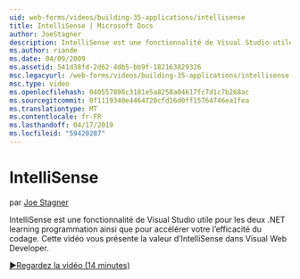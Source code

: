 ```yaml
---
uid: web-forms/videos/building-35-applications/intellisense
title: IntelliSense | Microsoft Docs
author: JoeStagner
description: IntelliSense est une fonctionnalité de Visual Studio utile pour les deux .NET learning programmation ainsi que pour accélérer votre l’efficacité du codage. Cette vidéo vous présente...
ms.author: riande
ms.date: 04/09/2009
ms.assetid: 541d38fd-2d62-4db5-bb9f-182163829326
msc.legacyurl: /web-forms/videos/building-35-applications/intellisense
msc.type: video
ms.openlocfilehash: 040557898c3181e5a8258a04617fc7d1c7b268ac
ms.sourcegitcommit: 0f1119340e4464720cfd16d0ff15764746ea1fea
ms.translationtype: MT
ms.contentlocale: fr-FR
ms.lasthandoff: 04/17/2019
ms.locfileid: "59420287"
---
```

# <a name="intellisense"></a>IntelliSense

par [Joe Stagner](https://github.com/JoeStagner)

IntelliSense est une fonctionnalité de Visual Studio utile pour les deux .NET learning programmation ainsi que pour accélérer votre l’efficacité du codage. Cette vidéo vous présente la valeur d’IntelliSense dans Visual Web Developer.

[&#9654;Regardez la vidéo (14 minutes)](https://channel9.msdn.com/Blogs/ASP-NET-Site-Videos/intellisense)
